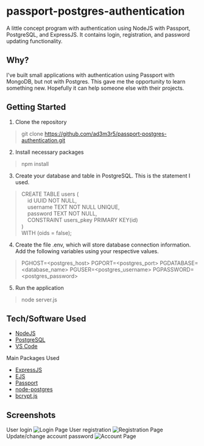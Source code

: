 # passport-postgres-authentication
A little concept program with authentication using NodeJS with Passport, PostgreSQL, and ExpressJS. It contains login, registration, and password updating functionality.

## Why?
I've built small applications with authentication using Passport with MongoDB, but not with Postgres. This gave me the opportunity to learn something new. Hopefully it can help someone else with their projects.

## Getting Started

 1. Clone the repository

 > git clone https://github.com/ad3m3r5/passport-postgres-authentication.git

 2. Install necessary packages
 
>  npm install

3. Create your database and table in PostgreSQL. This is the statement I used.

> CREATE TABLE users (  
	&nbsp;&nbsp;&nbsp;&nbsp;id UUID NOT NULL,  
	&nbsp;&nbsp;&nbsp;&nbsp;username TEXT NOT NULL UNIQUE,  
	&nbsp;&nbsp;&nbsp;&nbsp;password TEXT NOT NULL,  
	&nbsp;&nbsp;&nbsp;&nbsp;CONSTRAINT users_pkey PRIMARY KEY(id)  
)  
WITH (oids = false);

 4. Create the file .env, which will store database connection information. Add the following variables using your respective values.

> PGHOST=<postgres_host>
PGPORT=<postgres_port>
PGDATABASE=<database_name>
PGUSER=<postgres_username>
PGPASSWORD=<postgres_password>

 5. Run the application

>  node server.js

## Tech/Software Used

 - [NodeJS](https://nodejs.org/en/)
 - [PostgreSQL](https://www.postgresql.org/)
 - [VS Code](https://code.visualstudio.com/)

Main Packages Used

 - [ExpressJS](https://expressjs.com/)
 - [EJS](https://ejs.co/)
 - [Passport](http://www.passportjs.org/)
 - [node-postgres](https://node-postgres.com/)
 - [bcrypt.js](https://github.com/dcodeIO/bcrypt.js)


## Screenshots
User login
![Login Page](https://user-images.githubusercontent.com/11009228/72951557-d3ec8480-3d5c-11ea-8a76-8a133b21c073.png)
User registration
![Registration Page](https://user-images.githubusercontent.com/11009228/72951480-7a845580-3d5c-11ea-9a84-c68a0788a57b.png)
Update/change account password
![Account Page](https://user-images.githubusercontent.com/11009228/72951540-c0411e00-3d5c-11ea-9a73-230b40c12578.png)